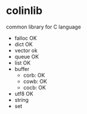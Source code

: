 # colinlib
common library for C language

- falloc OK
- dict OK
- vector ok
- queue OK
- list OK
- buffer
  - corb: OK
  - cowb: OK
  - cocb: OK
- utf8 OK
- string
- set